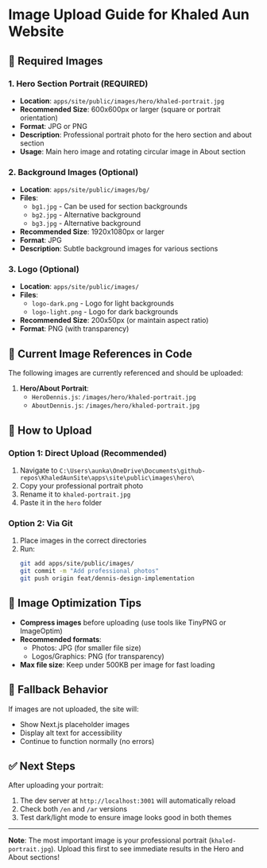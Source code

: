 # Image Upload Guide for Khaled Aun Website

## 📸 Required Images

### 1. **Hero Section Portrait** (REQUIRED)
- **Location**: `apps/site/public/images/hero/khaled-portrait.jpg`
- **Recommended Size**: 600x600px or larger (square or portrait orientation)
- **Format**: JPG or PNG
- **Description**: Professional portrait photo for the hero section and about section
- **Usage**: Main hero image and rotating circular image in About section

### 2. **Background Images** (Optional)
- **Location**: `apps/site/public/images/bg/`
- **Files**:
  - `bg1.jpg` - Can be used for section backgrounds
  - `bg2.jpg` - Alternative background
  - `bg3.jpg` - Alternative background
- **Recommended Size**: 1920x1080px or larger
- **Format**: JPG
- **Description**: Subtle background images for various sections

### 3. **Logo** (Optional)
- **Location**: `apps/site/public/images/`
- **Files**:
  - `logo-dark.png` - Logo for light backgrounds
  - `logo-light.png` - Logo for dark backgrounds
- **Recommended Size**: 200x50px (or maintain aspect ratio)
- **Format**: PNG (with transparency)

## 🎯 Current Image References in Code

The following images are currently referenced and should be uploaded:

1. **Hero/About Portrait**:
   - `HeroDennis.js`: `/images/hero/khaled-portrait.jpg`
   - `AboutDennis.js`: `/images/hero/khaled-portrait.jpg`

## 📝 How to Upload

### Option 1: Direct Upload (Recommended)
1. Navigate to `C:\Users\aunka\OneDrive\Documents\github-repos\KhaledAunSite\apps\site\public\images\hero\`
2. Copy your professional portrait photo
3. Rename it to `khaled-portrait.jpg`
4. Paste it in the `hero` folder

### Option 2: Via Git
1. Place images in the correct directories
2. Run:
   ```bash
   git add apps/site/public/images/
   git commit -m "Add professional photos"
   git push origin feat/dennis-design-implementation
   ```

## 🎨 Image Optimization Tips

- **Compress images** before uploading (use tools like TinyPNG or ImageOptim)
- **Recommended formats**:
  - Photos: JPG (for smaller file size)
  - Logos/Graphics: PNG (for transparency)
- **Max file size**: Keep under 500KB per image for fast loading

## 🔧 Fallback Behavior

If images are not uploaded, the site will:
- Show Next.js placeholder images
- Display alt text for accessibility
- Continue to function normally (no errors)

## ✅ Next Steps

After uploading your portrait:
1. The dev server at `http://localhost:3001` will automatically reload
2. Check both `/en` and `/ar` versions
3. Test dark/light mode to ensure image looks good in both themes

---

**Note**: The most important image is your professional portrait (`khaled-portrait.jpg`). Upload this first to see immediate results in the Hero and About sections!


